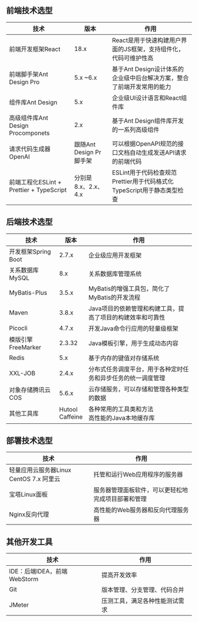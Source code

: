 ## 前端技术选型
| 技术 | 版本 | 作用 |
| --- | --- | --- |
| 前端开发框架React | 18.x | React是用于快速构建用户界面的JS框架，支持组件化，代码可维护性高 |
| 前端脚手架Ant Design Pro | 5.x ~6.x | 基于Ant Design设计体系的企业级中后台解决方案，整合了前端开发常用的能力 |
| 组件库Ant Design | 5.x | 企业级UI设计语言和React组件库 |
| 高级组件库Ant Design Procomponets | 2.x | 基于Ant Design组件库开发的一系列高级组件 |
| 请求代码生成器OpenAI | 跟随Ant Design Pr脚手架 | 可以根据OpenAPI规范的接口文档自动生成发送API请求的前端代码 |
| 前端工程化ESLint + Prettier + TypeScript | 分别是8.x、2.x、4.x | ESLint用于代码检查规范<br/>Prettier用于代码格式化<br/>TypeScript用于静态类型检查 |


## 后端技术选型
| 技术 | 版本 | 作用 |
| --- | --- | --- |
| 开发框架Spring Boot | 2.7.x | 企业级应用开发框架 |
| 关系数据库MySQL | 8.x | 关系数据库管理系统 |
| MyBatis-Plus | 3.5.x | MyBatis的增强工具包，简化了MyBatis的开发流程 |
| Maven | 3.8.x | Java项目的依赖管理和构建工具，提高了项目的构建效率和可靠性 |
| Picocli | 4.7.x | 开发Java命令行应用的轻量级框架 |
| 模版引擎FreeMarker | 2.3.32 | Java模板引擎，用于生成动态内容 |
| Redis | 5.x | 基于内存的键值对存储系统 |
| XXL-JOB | 2.4.x | 分布式任务调度平台，用于各种定时任务和异步任务的统一调度管理 |
| 对象存储腾讯云COS | 5.6.x | 云存储服务，可以存储和管理各种类型的数据 |
| 其他工具库 | Hutool<br/>Caffeine | 各种常用的工具类和方法<br/>高性能的Java本地缓存库 |


## 部署技术选型
| 技术 | 作用 |
| --- | --- |
| 轻量应用云服务器Linux CentOS 7.x 阿里云 | 托管和运行Web应用程序的服务器 |
| 宝塔Linux面板 | 服务器管理面板软件，可以更轻松地完成项目部署和管理 |
| Nginx反向代理 | 高性能的Web服务器和反向代理服务器 |


## 其他开发工具
| 技术 | 作用 |
| --- | --- |
| IDE：后端IDEA，前端WebStorm | 提高开发效率 |
| Git | 版本管理、分支管理、代码合并 |
| JMeter | 压测工具，满足各种性能测试需求 |


